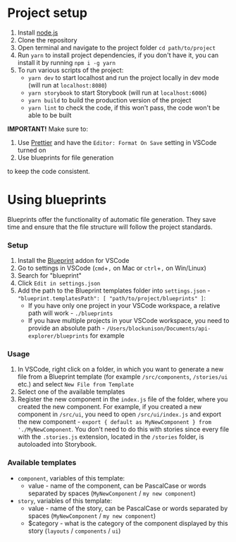 # Project setup

1.  Install [node.js](https://nodejs.org/en/)
2.  Clone the repository
3.  Open terminal and navigate to the project folder `cd path/to/project`
4.  Run `yarn` to install project dependencies, if you don't have it, you can install it by running `npm i -g yarn`
5.  To run various scripts of the project:
    - `yarn dev` to start localhost and run the project locally in dev mode (will run at `localhost:8080`)
    - `yarn storybook` to start Storybook (will run at `localhost:6006`)
    - `yarn build` to build the production version of the project
    - `yarn lint` to check the code, if this won't pass, the code won't be able to be built

**IMPORTANT!** Make sure to:

1.  Use [Prettier](https://marketplace.visualstudio.com/items?itemName=esbenp.prettier-vscode) and have the `Editor: Format On Save` setting in VSCode turned on
2.  Use blueprints for file generation

to keep the code consistent.

# Using blueprints

Blueprints offer the functionality of automatic file generation. They save time and ensure that the file structure will follow the project standards.

### Setup

1.  Install the [Blueprint](https://marketplace.visualstudio.com/items?itemName=teamchilla.blueprint) addon for VSCode
2.  Go to settings in VSCode (`cmd`+`,` on Mac or `ctrl`+`,` on Win/Linux)
3.  Search for "blueprint"
4.  Click `Edit in settings.json`
5.  Add the path to the Blueprint templates folder into `settings.json` - `"blueprint.templatesPath": [ "path/to/project/blueprints" ]`:
    - If you have only one project in your VSCode workspace, a relative path will work - `./blueprints`
    - If you have multiple projects in your VSCode workspace, you need to provide an absolute path - `/Users/blockunison/Documents/api-explorer/blueprints` for example

### Usage

1.  In VSCode, right click on a folder, in which you want to generate a new file from a Blueprint template (for example `/src/components`, `/stories/ui` etc.) and select `New File from Template`
2.  Select one of the available templates
3.  Register the new component in the `index.js` file of the folder, where you created the new component. For example, if you created a new component in `/src/ui`, you need to open `/src/ui/index.js` and export the new component - `export { default as MyNewComponent } from './MyNewComponent`. You don't need to do this with stories since every file with the `.stories.js` extension, located in the `/stories` folder, is autoloaded into Storybook.

### Available templates

- `component`, variables of this template:
  - value - name of the component, can be PascalCase or words separated by spaces (`MyNewComponent` / `my new component`)
- `story`, variables of this template:
  - value - name of the story, can be PascalCase or words separated by spaces (`MyNewComponent` / `my new component`)
  - \$category - what is the category of the component displayed by this story (`layouts` / `components` / `ui`)
